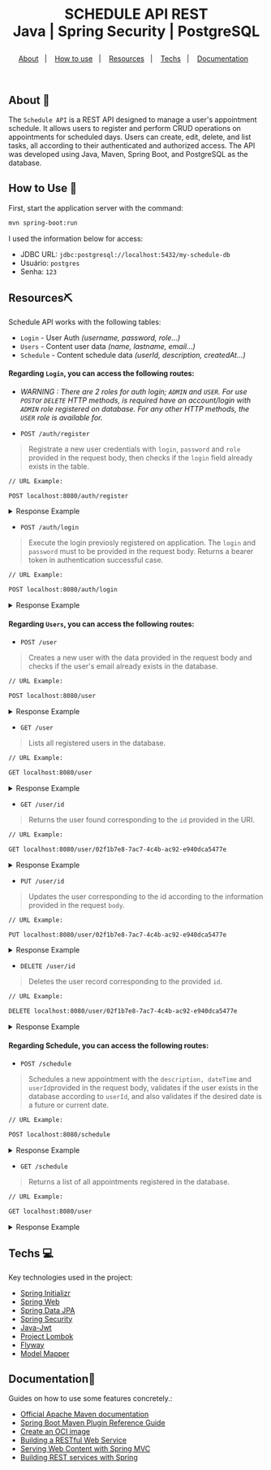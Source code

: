 <h1 align="center">
  <p>SCHEDULE API REST<br>
  Java | Spring Security | PostgreSQL</p>
</h1>



<p align="center">
  <a href="#about-wave">About</a>&nbsp;&nbsp;&nbsp;|&nbsp;&nbsp;&nbsp;
  <a href="#how-to-use-rocket">How to use</a>&nbsp;&nbsp;&nbsp;|&nbsp;&nbsp;&nbsp;
  <a href="#resourcespick">Resources</a>&nbsp;&nbsp;&nbsp;|&nbsp;&nbsp;&nbsp;
  <a href="#techscomputer">Techs</a>&nbsp;&nbsp;&nbsp;|&nbsp;&nbsp;&nbsp;
  <a href="#documentationbook">Documentation</a>&nbsp;&nbsp;&nbsp;
</p>



<br/>


## About :wave:

The `Schedule API` is a REST API designed to manage a user's appointment schedule. It allows users to register and perform CRUD operations on appointments for scheduled days. Users can create, edit, delete, and list tasks, all according to their authenticated and authorized access. The API was developed using Java, Maven, Spring Boot, and PostgreSQL as the database.


## How to Use :rocket:

First, start the application server with the command:

```bash
mvn spring-boot:run
```


I used the information below for access:

* JDBC URL: `jdbc:postgresql://localhost:5432/my-schedule-db`
* Usuário: `postgres`
* Senha: `123`


## Resources:pick:

Schedule API works with the following tables:

 - `Login` - User Auth _(username, password, role...)_
 - `Users` - Content user data _(name, lastname, email...)_
 - `Schedule` - Content schedule data _(userId, description, createdAt...)_

#### Regarding `Login`, you can access the following routes:

* _WARNING :  There are 2 roles for auth login; `ADMIN` and `USER`. For use `POST`or `DELETE` HTTP methods, is required have an account/login with `ADMIN` role registered on database.  For any other HTTP methods, the `USER` role is available for._

 - `POST /auth/register`

 > Registrate a new user credentials with `login`, `password` and `role` provided in the request body, then checks if the `login` field already exists in the table.

```bash
// URL Example:

POST localhost:8080/auth/register
```

<details>
  <summary>Response Example</summary>



```json
{
  "login": "ramirjunior",
  "password": "$2a$10$4/JSwYWuKEOTXWISqAmH6e1XYDIrz3Y5.W0xyiksIQu3svtzMHtVS",
  "role": "ADMIN"
}
```

</details>

 - `POST /auth/login`

 > Execute the login previosly registered on application. The `login` and `password` must to be provided in the request body. Returns a bearer token in authentication successful case.

```BASH
// URL Example:

POST localhost:8080/auth/login
```

<details>
  <summary>Response Example</summary>



```json
{
  "token": "eyJhbGciOiJIUzI1NiIsInR5cCI6IkpXVCJ9.eyJpc3MiOiJzY2hlZHVsZS1hcGkiLCJzdWIiOiJndWVzdCIsImV4cCI6MTY5OTQyNTg1OX0.UFnt5fQKeJWXg_l8-6uyNtrF3gkay2z34GpLzwAHXzk"
}
```

</details>

#### Regarding `Users`, you can access the following routes:

 - `POST /user`
 > Creates a new user with the data provided in the request body and checks if the user's email already exists in the database.

```BASH
// URL Example:

POST localhost:8080/user
```

<details>
  <summary>Response Example</summary>


```json
{
  "id": "3a056937-d969-45f3-9e9d-1bb3b8be7146",
  "name": "Ramir",
  "lastname": "Junior"
}
```

</details>

 - `GET /user`

 > Lists all registered users in the database.

```BASH
// URL Example:

GET localhost:8080/user
```

<details>
  <summary>Response Example</summary>


```json
[
    {
        "id": "3a056937-d969-45f3-9e9d-1bb3b8be7146",
        "name": "Ramir",
        "lastname": "Junior"
    },
    {
        "id": "02f1b7e8-7ac7-4c4b-ac92-e940dca5477e",
        "name": "Mariana",
        "lastname": "Ribeiro"
    }
]
```

</details>

 - `GET /user/id`

 > Returns the user found corresponding to the `id` provided in the URI.

```BASH
// URL Example:

GET localhost:8080/user/02f1b7e8-7ac7-4c4b-ac92-e940dca5477e
```

<details>
  <summary>Response Example</summary>


```json
{
    "id": "02f1b7e8-7ac7-4c4b-ac92-e940dca5477e",
    "name": "Mariana",
    "lastname": "Ribeiro"
}
```

</details>

 - `PUT /user/id`

 > Updates the user corresponding to the id according to the information provided in the request `body`.

```BASH
// URL Example:

PUT localhost:8080/user/02f1b7e8-7ac7-4c4b-ac92-e940dca5477e
```

<details>
  <summary>Response Example</summary>


```json
{
    "id": "02f1b7e8-7ac7-4c4b-ac92-e940dca5477e",
    "name": "Mari",
    "lastname": "Ribeiro"
}
```

</details>

 - `DELETE /user/id`

 > Deletes the user record corresponding to the provided `id`.

```BASH
// URL Example:

DELETE localhost:8080/user/02f1b7e8-7ac7-4c4b-ac92-e940dca5477e
```

<details>
  <summary>Response Example</summary>


```json
{
    "id": "02f1b7e8-7ac7-4c4b-ac92-e940dca5477e",
    "name": "Mariana",
    "lastname": "Ribeiro"
}
```

</details>

#### Regarding Schedule, you can access the following routes:

 - `POST /schedule`
 > Schedules a new appointment with the `description, dateTime` and `userId`provided in the request body, validates if the user exists in the database according to `userId`, and also validates if the desired date is a future or current date.

```BASH
// URL Example:

POST localhost:8080/schedule
```

<details>
  <summary>Response Example</summary>


```json
{
  "id": "583a02ff-9541-4484-a6f6-f395cbc5e90d",
    "description": "Estudar Custom Validations",
    "dateTime": "2023-12-13T09:00:02.0386635",
    "user": {
        "id": "3a056937-d969-45f3-9e9d-1bb3b8be7146",
        "name": "Ramir",
        "lastname": "Junior"
    }
}
```

</details>

 - `GET /schedule`
 > Returns a list of all appointments registered in the database.

```BASH
// URL Example:

GET localhost:8080/user
```

<details>
  <summary>Response Example</summary>


```json
[
    {
        "id": "583a02ff-9541-4484-a6f6-f395cbc5e90d",
    	"description": "Estudar Custom Validations",
    	"dateTime": "2023-12-13T09:00:02.0386635",
    	"user": {
        	"id": "3a056937-d969-45f3-9e9d-1bb3b8be7146",
        	"name": "Ramir",
        	"lastname": "Junior"
    	}
    },
    {
        "id": "3f660fdb-0a63-4ba2-aabb-27d30d2df328",
        "description": "Reunião com o time de desenvolvimento",
        "dateTime": "2023-11-30T19:30:00.400832",
        "user": {
            "id": "02f1b7e8-7ac7-4c4b-ac92-e940dca5477e",
            "name": "Mari",
            "lastname": "Ribeiro"
        }
    }
]
```

</details>




## Techs :computer:

Key technologies used in the project:

* [Spring Initializr](https://start.spring.io/#!type=maven-project&language=java&platformVersion=3.1.4&packaging=jar&jvmVersion=17&groupId=br.com.andrehorman&artifactId=todolist&name=todolist&description=Gerenciador%20de%20tarefas&packageName=br.com.andrehorman.todolist&dependencies=web,devtools,lombok,data-jpa,h2)
* [Spring Web](https://docs.spring.io/spring-boot/docs/3.1.4/reference/htmlsingle/index.html#web)
* [Spring Data JPA](https://github.com/spring-projects/spring-data-jpa)
* [Spring Security](https://docs.spring.io/spring-security/reference/index.html)
* [Java-Jwt](https://github.com/auth0/java-jwt)
* [Project Lombok](https://projectlombok.org/)
* [Flyway](https://documentation.red-gate.com/fd)
* [Model Mapper](https://modelmapper.org/getting-started/)


## Documentation:book:

Guides on how to use some features concretely.:

* [Official Apache Maven documentation](https://maven.apache.org/guides/index.html)
* [Spring Boot Maven Plugin Reference Guide](https://docs.spring.io/spring-boot/docs/3.1.4/maven-plugin/reference/html/)
* [Create an OCI image](https://docs.spring.io/spring-boot/docs/3.1.4/maven-plugin/reference/html/#build-image)
* [Building a RESTful Web Service](https://spring.io/guides/gs/rest-service/)
* [Serving Web Content with Spring MVC](https://spring.io/guides/gs/serving-web-content/)
* [Building REST services with Spring](https://spring.io/guides/tutorials/rest/)
